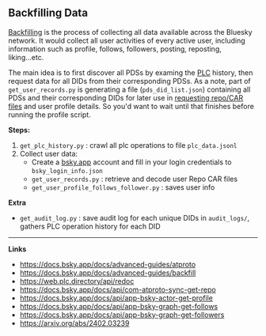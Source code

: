 ## Backfilling Data

[Backfilling](https://docs.bsky.app/docs/advanced-guides/backfill) is the process of collecting all data available across the Bluesky network. It would collect all user activities of every active user, including information such as profile, follows, followers, posting, reposting, liking...etc.

The main idea is to first discover all PDSs by examing the [PLC](https://web.plc.directory/api/redoc) history, then request data for all DIDs from their corresponding PDSs. As a note, part of `get_user_records.py` is generating a file (`pds_did_list.json`) containing all PDSs and their corresponding DIDs for later use in [requesting repo/CAR files](https://docs.bsky.app/docs/api/com-atproto-sync-get-repo) and user profile details. So you'd want to wait until that finishes before running the profile script.

**Steps:**

1. `get_plc_history.py`    : crawl all plc operations to file `plc_data.jsonl`
2. Collect user data:
    - Create a [bsky.app](https://bsky.app/) account and fill in your login credentials to `bsky_login_info.json`
    - `get_user_records.py`                   : retrieve and decode user Repo CAR files
    - `get_user_profile_follows_follower.py`  : saves user info

**Extra**
- `get_audit_log.py` : save audit log for each unique DIDs in `audit_logs/`, gathers PLC operation history for each DID

----

**Links**
- https://docs.bsky.app/docs/advanced-guides/atproto
- https://docs.bsky.app/docs/advanced-guides/backfill
- https://web.plc.directory/api/redoc
- https://docs.bsky.app/docs/api/com-atproto-sync-get-repo
- https://docs.bsky.app/docs/api/app-bsky-actor-get-profile
- https://docs.bsky.app/docs/api/app-bsky-graph-get-follows
- https://docs.bsky.app/docs/api/app-bsky-graph-get-followers
- https://arxiv.org/abs/2402.03239

